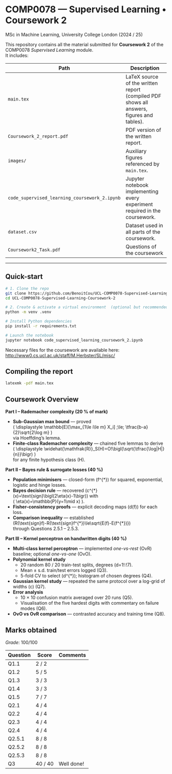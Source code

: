 # COMP0078 — Supervised Learning • Coursework 2  
MSc in Machine Learning, University College London (2024 / 25)

This repository contains all the material submitted for **Coursework 2** of the COMP0078 *Supervised Learning* module.  
It includes:

| Path | Description |
|------|-------------|
| `main.tex`          | LaTeX source of the written report (compiled PDF shows all answers, figures and tables). |
| `Coursework_2_report.pdf` | PDF version of the written report. |
| `images/`           | Auxiliary figures referenced by `main.tex`. |
| `code_supervised_learning_coursework_2.ipynb` | Jupyter notebook implementing every experiment required in the coursework. |
| `dataset.csv`       | Dataset used in all parts of the coursework. |
| `Coursework2_Task.pdf` | Questions of the coursework  |

---

## Quick-start

```bash
# 1. Clone the repo
git clone https://github.com/BenoitCou/UCL-COMP0078-Supervised-Learning-Coursework-2
cd UCL-COMP0078-Supervised-Learning-Coursework-2

# 2. Create & activate a virtual environment  (optional but recommended)
python -m venv .venv

# Install Python dependencies
pip install -r requirements.txt

# Launch the notebook
jupyter notebook code_supervised_learning_coursework_2.ipynb
```

Necessary files for the coursework are available here: http://www0.cs.ucl.ac.uk/staff/M.Herbster/SL/misc/

## Compiling the report
```bash
latexmk -pdf main.tex
```

## Coursework Overview

**Part I – Rademacher complexity (20 % of mark)** 

- **Sub-Gaussian max bound** — proved  
  \( \displaystyle \mathbb{E}[\max_{1\le i\le m} X_i] \;\le\; \tfrac{b-a}{2}\sqrt{2\log m} \)  
  via Hoeffding’s lemma.  
- **Finite-class Rademacher complexity** — chained five lemmas to derive  
  \( \displaystyle \widehat{\mathfrak{R}}_S(H)=O\!\bigl(\sqrt{\tfrac{\log|H|}{n}}\bigr) \)  
  for any finite hypothesis class \(H\).

**Part II – Bayes rule & surrogate losses (40 %)**  

- **Population minimisers** — closed-form \(f^{\*}\) for squared, exponential, logistic and hinge losses.  
- **Bayes decision rule** — recovered \(c^{\*}(x)=\text{sign}\bigl(2\eta(x)-1\bigr)\) with  
  \( \eta(x)=\mathbb{P}(y=1\mid x) \).  
- **Fisher-consistency proofs** — explicit decoding maps \(d(f)\) for each loss.  
- **Comparison inequality** — established  
  \(R(\text{sign}f)-R(\text{sign}f^{\*})\le\sqrt{E(f)-E(f^{\*})}\)  
  through Questions 2.5.1 – 2.5.3.  

**Part III – Kernel perceptron on handwritten digits (40 %)**  

- **Multi-class kernel perceptron** — implemented *one-vs-rest* (OvR) baseline; optional *one-vs-one* (OvO).  
- **Polynomial kernel study**  
  - 20 random 80 / 20 train-test splits, degrees \(d=1\!:\!7\).  
  - Mean ± s.d. train/test errors logged (Q3).  
  - 5-fold CV to select \(d^{\*}\); histogram of chosen degrees (Q4).  
- **Gaussian kernel study** — repeated the same protocol over a log-grid of widths \(c\) (Q7).  
- **Error analysis**  
  - 10 × 10 confusion matrix averaged over 20 runs (Q5).  
  - Visualisation of the five hardest digits with commentary on failure modes (Q6).  
- **OvO vs OvR comparison** — contrasted accuracy and training time (Q8).  

## Marks obtained

*Grade*: 100/100

| Question | Score   | Comments   |
| -------- | ------- | ---------- |
| Q1.1     | 2 / 2   |            |
| Q1.2     | 5 / 5   |            |
| Q1.3     | 3 / 3   |            |
| Q1.4     | 3 / 3   |            |
| Q1.5     | 7 / 7   |            |
| Q2.1     | 4 / 4   |            |
| Q2.2     | 4 / 4   |            |
| Q2.3     | 4 / 4   |            |
| Q2.4     | 4 / 4   |            |
| Q2.5.1   | 8 / 8   |            |
| Q2.5.2   | 8 / 8   |            |
| Q2.5.3   | 8 / 8   |            |
| Q3       | 40 / 40 | Well done! |

   
